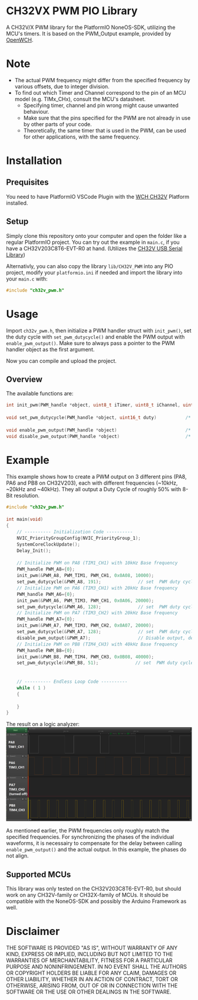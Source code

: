 # CH32VX PWM PIO Library
 A CH32V/X PWM library for the PlatformIO NoneOS-SDK, utilizing the MCU's timers. It is based on the PWM_Output example, provided by [OpenWCH](https://github.com/openwch).

# Note
- The actual PWM frequency might differ from the specified frequency by various offsets, due to integer division.
- To find out which Timer and Channel correspond to the pin of an MCU model (e.g. TIMx_CHx), consult the MCU's datasheet. 
    - Specifying timer, channel and pin wrong might cause unwanted behaviour.
    - Make sure that the pins specified for the PWM are not already in use by other parts of your code.
    - Theoretically, the same timer that is used in the PWM, can be used for other applications, with the same frequency.

# Installation
## Prequisites
You need to have PlatformIO VSCode Plugin with the [WCH CH32V](https://github.com/Community-PIO-CH32V/platform-ch32v) Platform installed.

## Setup
Simply clone this repository onto your computer and open the folder like a regular PlatformIO project. You can try out the example in ```main.c```, if you have a CH32V203C8T6-EVT-R0 at hand. (Utilizes the [CH32V USB Serial Library](https://github.com/KingKoro/CH32VX-USB-Serial-PIO-Library))

Alternativly, you can also copy the library ```lib/CH32V_PWM``` into any PIO project, modify your ```platformio.ini``` if needed and import the library into your ```main.c``` with: 
```c
#include "ch32v_pwm.h"
```

# Usage

Import ```ch32v_pwm.h```, then initialize a PWM handler struct with ```init_pwm()```, set the duty cycle with ```set_pwm_dutycycle()``` and enable the PWM output with ```enable_pwm_output()```.  Make sure to always pass a pointer to the PWM handler object as the first argument.

Now you can compile and upload the project.

## Overview

The available functions are:
```C++
int init_pwm(PWM_handle *object, uint8_t iTimer, uint8_t iChannel, uint16_t u16Pin, uint32_t iF_base, uint16_t iCount = 254, uint16_t iPwm_mode = PWM_MODE2)    /* Initialize struct */

void set_pwm_dutycycle(PWM_handle *object, uint16_t duty)           /* Set duty cycle of struct */

void enable_pwm_output(PWM_handle *object)                          /* Enable PWM output of struct */
void disable_pwm_output(PWM_handle *object)                         /* Disable PWM output of struct */

```

# Example

This example shows how to create a PWM output on 3 different pins (PA8, PA6 and PB8 on CH32V203), each with different frequencies (~10kHz, ~20kHz and ~40kHz). They all output a Duty Cycle of roughly 50% with 8-Bit resolution.

```C
#include "ch32v_pwm.h"

int main(void)
{
    // ---------- Initialization Code ----------
    NVIC_PriorityGroupConfig(NVIC_PriorityGroup_1);
    SystemCoreClockUpdate();
    Delay_Init();

    // Initialize PWM on PA8 (TIM1_CH1) with 10kHz Base frequency
    PWM_handle PWM_A8={0};
    init_pwm(&PWM_A8, PWM_TIM1, PWM_CH1, 0x0A08, 10000);
    set_pwm_dutycycle(&PWM_A8, 191);              // set  PWM duty cycle to ~75% (191/255) initially, setting dutycycle automatically starts PWM output
    // Initialize PWM on PA6 (TIM3_CH1) with 20kHz Base frequency
    PWM_handle PWM_A6={0};
    init_pwm(&PWM_A6, PWM_TIM3, PWM_CH1, 0x0A06, 20000);
    set_pwm_dutycycle(&PWM_A6, 128);              // set  PWM duty cycle to 50% (128/255) initially, setting dutycycle automatically starts PWM output
    // Initialize PWM on PA7 (TIM3_CH2) with 20kHz Base frequency
    PWM_handle PWM_A7={0};
    init_pwm(&PWM_A7, PWM_TIM3, PWM_CH2, 0x0A07, 20000);
    set_pwm_dutycycle(&PWM_A7, 128);              // set  PWM duty cycle to 50% (128/255) initially, setting dutycycle automatically starts PWM output
    disable_pwm_output(&PWM_A7);                  // Disable output, demonstrate independant channels
    // Initialize PWM on PB8 (TIM4_CH3) with 40kHz Base frequency
    PWM_handle PWM_B8={0};
    init_pwm(&PWM_B8, PWM_TIM4, PWM_CH3, 0x0B08, 40000);
    set_pwm_dutycycle(&PWM_B8, 51);              // set  PWM duty cycle to ~20% (51/255) initially, setting dutycycle automatically starts PWM output


    // ---------- Endless Loop Code ----------
    while ( 1 )
    {
        
    }
}
```

The result on a logic analyzer:
![resultung_waveforms](img/pwm_screenshot.png)

As mentioned earlier, the PWM frequencies only roughly match the specified frequencies. For synchronizing the phases of the individual waveforms, it is necessairy to compensate for the delay between calling ```enable_pwm_output()``` and the actual output. In this example, the phases do not align.

## Supported MCUs
This library was only tested on the CH32V203C8T6-EVT-R0, but should work on any CH32V-family or CH32X-family of MCUs. It should be compatible with the NoneOS-SDK and possibly the Arduino Framework as well.

# Disclaimer

THE SOFTWARE IS PROVIDED "AS IS", WITHOUT WARRANTY OF ANY KIND, EXPRESS OR IMPLIED, INCLUDING BUT NOT LIMITED TO THE WARRANTIES OF MERCHANTABILITY, FITNESS FOR A PARTICULAR PURPOSE AND NONINFRINGEMENT. IN NO EVENT SHALL THE AUTHORS OR COPYRIGHT HOLDERS BE LIABLE FOR ANY CLAIM, DAMAGES OR OTHER LIABILITY, WHETHER IN AN ACTION OF CONTRACT, TORT OR OTHERWISE, ARISING FROM, OUT OF OR IN CONNECTION WITH THE SOFTWARE OR THE USE OR OTHER DEALINGS IN THE SOFTWARE.
